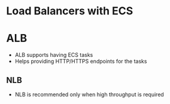 
# Load Balancers with ECS

# ALB

- ALB supports having ECS tasks
- Helps providing HTTP/HTTPS endpoints for the tasks

## NLB

- NLB is recommended only when high throughput is required
